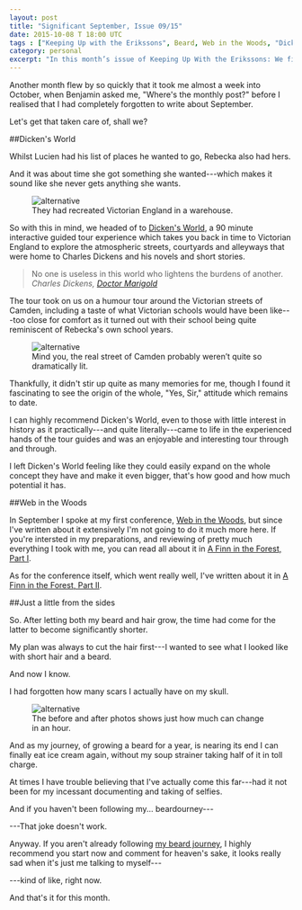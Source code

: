 ```yaml
---
layout: post
title: "Significant September, Issue 09/15"
date: 2015-10-08 T 18:00 UTC
tags : ["Keeping Up with the Erikssons", Beard, Web in the Woods, "Dicken's World", Family]
category: personal
excerpt: "In this month’s issue of Keeping Up With the Erikssons: We finally go to Dicken's World, I camp in the woods and speak at my first conference and the hair goes."
---
```


Another month flew by so quickly that it took me almost a week into October, when Benjamin asked me, "Where's the monthly post?" before I realised that I had completely forgotten to write about September.

Let's get that taken care of, shall we?

##Dicken's World

Whilst Lucien had his list of places he wanted to go, Rebecka also had hers.

And it was about time she got something she wanted---which makes it sound like she never gets anything she wants.

<figure>
	<img class="js-lazy-load" data-original="/assets/posts/2015/october/significant-september-issue-09-15/dickens-world.jpg" alt="alternative">
	<figcaption>They had recreated Victorian England in a warehouse.</figcaption>
</figure>

So with this in mind, we headed of to [Dicken's World][dickens], a 90 minute interactive guided tour experience which takes you back in time to Victorian England to explore the atmospheric streets, courtyards and alleyways that were home to Charles Dickens and his novels and short stories.

> No one is useless in this world who lightens the burdens of another. <cite>Charles Dickens, <a href="http://www.gutenberg.org/ebooks/1415">Doctor Marigold</a></cite>

The tour took on us on a humour tour around the Victorian streets of Camden, including a taste of what Victorian schools would have been like---too close for comfort as it turned out with their school being quite reminiscent of Rebecka's own school years.

<figure>
	<img class="js-lazy-load" data-original="/assets/posts/2015/october/significant-september-issue-09-15/dickens-world-2.jpg" alt="alternative">
	<figcaption>Mind you, the real street of Camden probably weren’t quite so dramatically lit.</figcaption>
</figure>

Thankfully, it didn't stir up quite as many memories for me, though I found it fascinating to see the origin of the whole, "Yes, Sir," attitude which remains to date.

I can highly recommend Dicken's World, even to those with little interest in history as it practically---and quite literally---came to life in the experienced hands of the tour guides and was an enjoyable and interesting tour through and through.

I left Dicken's World feeling like they could easily expand on the whole concept they have and make it even bigger, that's how good and how much potential it has.

##Web in the Woods

In September I spoke at my first conference, [Web in the Woods][web], but since I've written about it extensively I'm not going to do it much more here. If you're intersted in my preparations, and reviewing of pretty much everything I took with me, you can read all about it in [A Finn in the Forest, Part I][finn1].

As for the conference itself, which went really well, I've written about it in [A Finn in the Forest, Part II][finn2].

##Just a little from the sides

So. After letting both my beard and hair grow, the time had come for the latter to become significantly shorter.

My plan was always to cut the hair first---I wanted to see what I looked like with short hair and a beard.

And now I know.

I had forgotten how many scars I actually have on my skull.

<figure>
	<img class="js-lazy-load" data-original="/assets/posts/2015/october/significant-september-issue-09-15/carlos-eriksson-haircut-before-and-after.jpg" alt="alternative">
	<figcaption>The before and after photos shows just how much can change in an hour.</figcaption>
</figure>

And as my journey, of growing a beard for a year, is nearing its end I can finally eat ice cream again, without my soup strainer taking half of it in toll charge. 

At times I have trouble believing that I've actually come this far---had it not been for my incessant documenting and taking of selfies.

And if you haven't been following my... beardourney---

---That joke doesn't work.

Anyway. If you aren't already following [my beard journey][beard], I highly recommend you start now and comment for heaven's sake, it looks really sad when it's just me talking to myself---

---kind of like, right now.

And that's it for this month.

[dickens]: http://www.dickensworld.co.uk/
[web]: http://webinthewoods.co.uk/
[finn1]: /blog/a-finn-in-the-forest-part-i
[finn2]: /blog/a-finn-in-the-forest-part-ii
[beard]: /blog/a-scary-hairy-beard-story/